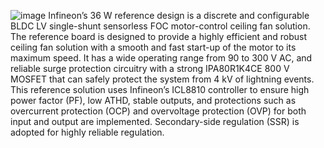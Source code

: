 ![image](https://github.com/user-attachments/assets/d2d1032f-c794-469d-aa7d-327ca1e97272)
Infineon’s 36 W reference design is a discrete and configurable BLDC LV single-shunt sensorless FOC motor-control ceiling fan solution. The reference board is designed to provide a highly efficient and robust ceiling fan solution with a smooth and fast start-up of the motor to its maximum speed. 
It has a wide operating range from 90 to 300 V AC, and reliable surge protection circuitry with a strong IPA80R1K4CE 800 V MOSFET that can safely protect the system from 4 kV of lightning events. This reference solution uses Infineon’s ICL8810 controller to ensure high power factor (PF), low ATHD, stable outputs, and protections such as overcurrent protection (OCP) and overvoltage protection (OVP) for both input and output are implemented. Secondary-side regulation (SSR) is adopted for highly reliable regulation. 
